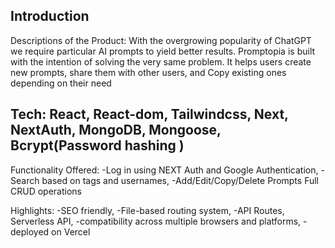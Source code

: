 

## Introduction
Descriptions of the Product: With the overgrowing popularity of ChatGPT we require particular AI prompts to yield better results. Promptopia is built with the intention of solving the very same problem. It helps users create new prompts, share them with other users, and Copy existing ones depending on their need


## Tech: React, React-dom, Tailwindcss, Next, NextAuth, MongoDB, Mongoose, Bcrypt(Password hashing )

 Functionality Offered: 
 -Log in using NEXT Auth and Google Authentication, 
 -Search based on tags and usernames, 
 -Add/Edit/Copy/Delete Prompts Full CRUD operations

Highlights: 
-SEO friendly, 
-File-based routing system,
-API Routes, Serverless API, 
-compatibility across multiple browsers and platforms, 
-deployed on Vercel 
